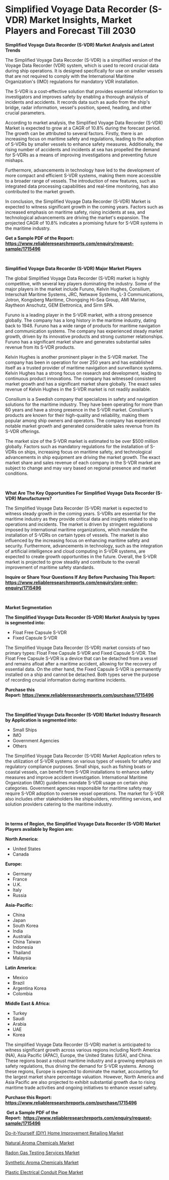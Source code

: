 <p><h1>Simplified Voyage Data Recorder (S-VDR) Market Insights, Market Players and Forecast Till 2030</h1></p><p><strong>Simplified Voyage Data Recorder (S-VDR) Market Analysis and Latest Trends</strong></p>
<p><p>The Simplified Voyage Data Recorder (S-VDR) is a simplified version of the Voyage Data Recorder (VDR) system, which is used to record crucial data during ship operations. It is designed specifically for use on smaller vessels that are not required to comply with the International Maritime Organization's (IMO) regulations for mandatory VDR installation.</p><p>The S-VDR is a cost-effective solution that provides essential information to investigators and improves safety by enabling a thorough analysis of incidents and accidents. It records data such as audio from the ship's bridge, radar information, vessel's position, speed, heading, and other crucial parameters.</p><p>According to market analysis, the Simplified Voyage Data Recorder (S-VDR) Market is expected to grow at a CAGR of 10.8% during the forecast period. The growth can be attributed to several factors. Firstly, there is an increasing focus on maritime safety and regulations, leading to the adoption of S-VDRs by smaller vessels to enhance safety measures. Additionally, the rising number of accidents and incidents at sea has propelled the demand for S-VDRs as a means of improving investigations and preventing future mishaps.</p><p>Furthermore, advancements in technology have led to the development of more compact and efficient S-VDR systems, making them more accessible to a broader range of vessels. The introduction of new features, such as integrated data processing capabilities and real-time monitoring, has also contributed to the market growth.</p><p>In conclusion, the Simplified Voyage Data Recorder (S-VDR) Market is expected to witness significant growth in the coming years. Factors such as increased emphasis on maritime safety, rising incidents at sea, and technological advancements are driving the market's expansion. The projected CAGR of 10.8% indicates a promising future for S-VDR systems in the maritime industry.</p></p>
<p><strong>Get a Sample PDF of the Report:&nbsp; <a href="https://www.reliableresearchreports.com/enquiry/request-sample/1715496">https://www.reliableresearchreports.com/enquiry/request-sample/1715496</a></strong></p>
<p>&nbsp;</p>
<p><strong>Simplified Voyage Data Recorder (S-VDR) Major Market Players</strong></p>
<p><p>The global Simplified Voyage Data Recorder (S-VDR) market is highly competitive, with several key players dominating the industry. Some of the major players in the market include Furuno, Kelvin Hughes, Consilium, Interschalt Maritime Systems, JRC, Netwave Systems, L-3 Communications, Jotron, Kongsberg Maritime, Chongqing Hi-Sea Group, AMI Marine, Raytheon Anschutz, GEM Elettronica, and Sirm SPA.</p><p>Furuno is a leading player in the S-VDR market, with a strong presence globally. The company has a long history in the maritime industry, dating back to 1948. Furuno has a wide range of products for maritime navigation and communication systems. The company has experienced steady market growth, driven by its innovative products and strong customer relationships. Furuno has a significant market share and generates substantial sales revenue from its S-VDR products.</p><p>Kelvin Hughes is another prominent player in the S-VDR market. The company has been in operation for over 250 years and has established itself as a trusted provider of maritime navigation and surveillance systems. Kelvin Hughes has a strong focus on research and development, leading to continuous product innovations. The company has witnessed consistent market growth and has a significant market share globally. The exact sales revenue of Kelvin Hughes in the S-VDR market is not readily available.</p><p>Consilium is a Swedish company that specializes in safety and navigation solutions for the maritime industry. They have been operating for more than 60 years and have a strong presence in the S-VDR market. Consilium's products are known for their high-quality and reliability, making them popular among ship owners and operators. The company has experienced notable market growth and generated considerable sales revenue from its S-VDR offerings.</p><p>The market size of the S-VDR market is estimated to be over $500 million globally. Factors such as mandatory regulations for the installation of S-VDRs on ships, increasing focus on maritime safety, and technological advancements in ship equipment are driving the market growth. The exact market share and sales revenue of each company in the S-VDR market are subject to change and may vary based on regional presence and market conditions.</p></p>
<p>&nbsp;</p>
<p><strong>What Are The Key Opportunities For Simplified Voyage Data Recorder (S-VDR) Manufacturers?</strong></p>
<p><p>The Simplified Voyage Data Recorder (S-VDR) market is expected to witness steady growth in the coming years. S-VDRs are essential for the maritime industry as they provide critical data and insights related to ship operations and incidents. The market is driven by stringent regulations imposed by international maritime organizations, which mandate the installation of S-VDRs on certain types of vessels. The market is also influenced by the increasing focus on enhancing maritime safety and security. Furthermore, advancements in technology, such as the integration of artificial intelligence and cloud computing in S-VDR systems, are expected to create growth opportunities in the future. Overall, the S-VDR market is projected to grow steadily and contribute to the overall improvement of maritime safety standards.</p></p>
<p><strong>Inquire or Share Your Questions If Any Before Purchasing This Report: <a href="https://www.reliableresearchreports.com/enquiry/pre-order-enquiry/1715496">https://www.reliableresearchreports.com/enquiry/pre-order-enquiry/1715496</a></strong></p>
<p>&nbsp;</p>
<p><strong>Market Segmentation</strong></p>
<p><strong>The Simplified Voyage Data Recorder (S-VDR) Market Analysis by types is segmented into:</strong></p>
<p><ul><li>Float Free Capsule S-VDR</li><li>Fixed Capsule S-VDR</li></ul></p>
<p><p>The Simplified Voyage Data Recorder (S-VDR) market consists of two primary types: Float Free Capsule S-VDR and Fixed Capsule S-VDR. The Float Free Capsule S-VDR is a device that can be detached from a vessel and remains afloat after a maritime accident, allowing for the recovery of essential data. On the other hand, the Fixed Capsule S-VDR is permanently installed on a ship and cannot be detached. Both types serve the purpose of recording crucial information during maritime incidents.</p></p>
<p><strong>Purchase this Report:&nbsp;<a href="https://www.reliableresearchreports.com/purchase/1715496">https://www.reliableresearchreports.com/purchase/1715496</a></strong></p>
<p>&nbsp;</p>
<p><strong>The Simplified Voyage Data Recorder (S-VDR) Market Industry Research by Application is segmented into:</strong></p>
<p><ul><li>Small Ships</li><li>IMO</li><li>Government Agencies</li><li>Others</li></ul></p>
<p><p>The Simplified Voyage Data Recorder (S-VDR) Market Application refers to the utilization of S-VDR systems on various types of vessels for safety and regulatory compliance purposes. Small ships, such as fishing boats or coastal vessels, can benefit from S-VDR installations to enhance safety measures and improve accident investigation. International Maritime Organization (IMO) guidelines mandate S-VDR usage on certain ship categories. Government agencies responsible for maritime safety may require S-VDR adoption to oversee vessel operations. The market for S-VDR also includes other stakeholders like shipbuilders, retrofitting services, and solution providers catering to the maritime industry.</p></p>
<p>&nbsp;</p>
<p><strong>In terms of Region, the Simplified Voyage Data Recorder (S-VDR) Market Players available by Region are:</strong></p>
<p>
    <p> <strong> North America: </strong>
        <ul>
            <li>United States</li>
            <li>Canada</li>
        </ul>
        </p> 
    <p> <strong> Europe: </strong>
        <ul>
            <li>Germany</li>
            <li>France</li>
            <li>U.K.</li>
            <li>Italy</li>
            <li>Russia</li>
        </ul>
        </p> 
    <p> <strong> Asia-Pacific: </strong>
        <ul>
            <li>China</li>
            <li>Japan</li>
            <li>South Korea</li>
            <li>India</li>
            <li>Australia</li>
            <li>China Taiwan</li>
            <li>Indonesia</li>
            <li>Thailand</li>
            <li>Malaysia</li>
        </ul>
        </p> 
    <p> <strong> Latin America: </strong>
        <ul>
            <li>Mexico</li>
            <li>Brazil</li>
            <li>Argentina Korea</li>
            <li>Colombia</li>
        </ul>
        </p> 
    <p> <strong> Middle East & Africa: </strong>
        <ul>
            <li>Turkey</li>
            <li>Saudi</li>
            <li>Arabia</li>
            <li>UAE</li>
            <li>Korea</li>
        </ul>
    </p>
    </p>
<p><p>The simplified Voyage Data Recorder (S-VDR) market is anticipated to witness significant growth across various regions including North America (NA), Asia Pacific (APAC), Europe, the United States (USA), and China. These regions boast a robust maritime industry and a growing emphasis on safety regulations, thus driving the demand for S-VDR systems. Among these regions, Europe is expected to dominate the market, accounting for the largest market share percentage valuation. However, North America and Asia Pacific are also projected to exhibit substantial growth due to rising maritime trade activities and ongoing initiatives to enhance vessel safety.</p></p>
<p><strong>Purchase this Report: <a href="https://www.reliableresearchreports.com/purchase/1715496">https://www.reliableresearchreports.com/purchase/1715496</a></strong></p>
<p>&nbsp;<strong>Get a Sample PDF of the Report:&nbsp;&nbsp;<a href="https://www.reliableresearchreports.com/enquiry/request-sample/1715496">https://www.reliableresearchreports.com/enquiry/request-sample/1715496</a></strong></p>
<p><strong></strong></p>
<p><p><a href="https://medium.com/@giannicrona/do-it-yourself-diy-home-improvement-retailing-market-size-market-outlook-and-market-forecast-a55fdaa8fdb0">Do-it-Yourself (DIY) Home Improvement Retailing Market</a></p><p><a href="https://www.linkedin.com/pulse/natural-aroma-chemicals-market-size-2023-2030-global-wuamc/">Natural Aroma Chemicals Market</a></p><p><a href="https://medium.com/@rossiezieme2023/radon-gas-testing-services-market-size-cagr-trends-2024-2030-d81c2fab1beb">Radon Gas Testing Services Market</a></p><p><a href="https://www.linkedin.com/pulse/synthetic-aroma-chemicals-market-size-share-global-xtbuc/">Synthetic Aroma Chemicals Market</a></p><p><a href="https://www.linkedin.com/pulse/plastic-electrical-conduit-pipe-market-research-report-provides-d9f1c/">Plastic Electrical Conduit Pipe Market</a></p></p>